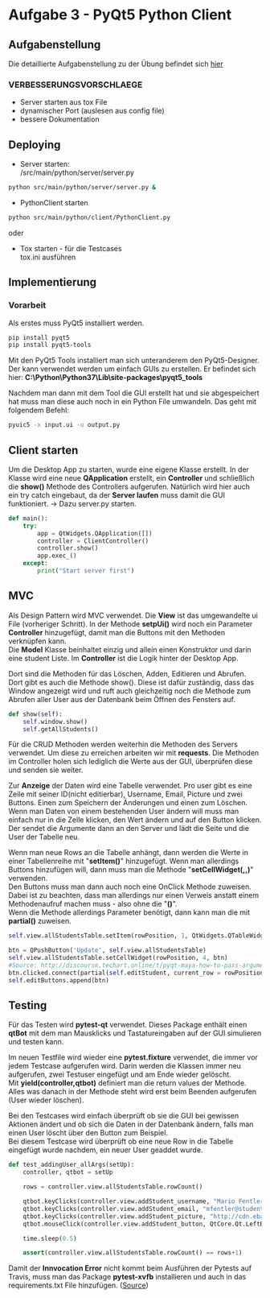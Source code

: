 # Aufgabe 3 - PyQt5 Python Client

## Aufgabenstellung
Die detaillierte Aufgabenstellung zu der Übung befindet sich [hier](TODO3.md)  

### VERBESSERUNGSVORSCHLAEGE
- Server starten aus tox File
- dynamischer Port (auslesen aus config file)
- bessere Dokumentation


## Deploying
- Server starten:  
/src/main/python/server/server.py
```bash
python src/main/python/server/server.py &
```
- PythonClient starten
```bash
python src/main/python/client/PythonClient.py
```
oder
- Tox starten - für die Testcases  
tox.ini ausführen
## Implementierung
### Vorarbeit
Als erstes muss PyQt5 installiert werden.  
```bash
pip install pyqt5
pip install pyqt5-tools
```
Mit den PyQt5 Tools installiert man sich unteranderem den PyQt5-Designer. Der kann verwendet werden um einfach GUIs zu erstellen. 
Er befindet sich hier: __C:\Python\Python37\Lib\site-packages\pyqt5_tools__  

Nachdem man dann mit dem Tool die GUI erstellt hat und sie abgespeichert hat muss man diese auch noch in ein Python File umwandeln. Das geht mit folgendem Befehl: 
```bash
pyuic5 -x input.ui -o output.py
```
## Client starten
Um die Desktop App zu starten, wurde eine eigene Klasse erstellt. In der Klasse wird eine neue __QApplication__ erstellt, ein __Controller__ und schließlich die __show()__ Methode des Controllers aufgerufen. Natürlich wird hier auch ein try catch eingebaut, da der __Server laufen__ muss damit die GUI funktioniert. -> Dazu server.py starten.  
```python
def main():
    try:
        app = QtWidgets.QApplication([])
        controller = ClientController()
        controller.show()
        app.exec_()
    except:
        print("Start server first")
```

## MVC
Als Design Pattern wird MVC verwendet. Die __View__ ist das umgewandelte ui File (vorheriger Schritt). In der Methode __setpUi()__ wird noch ein Parameter __Controller__ hinzugefügt, 
damit man die Buttons mit den Methoden verknüpfen kann.  
Die __Model__ Klasse beinhaltet einzig und allein einen Konstruktor und darin eine student Liste. 
Im __Controller__ ist die Logik hinter der Desktop App.  

Dort sind die Methoden für das Löschen, Adden, Editieren und Abrufen. Dort gibt es auch die Methode show(). Diese ist dafür zuständig, dass das Window angezeigt wird 
und ruft auch gleichzeitig noch die Methode zum Abrufen aller User aus der Datenbank beim Öffnen des Fensters auf.  
```python
def show(self):
	self.window.show()
	self.getAllStudents()
```

Für die CRUD Methoden werden weiterhin die Methoden des Servers verwendet. Um diese zu erreichen arbeiten wir mit __requests__. Die Methoden im Controller holen sich lediglich die Werte aus der GUI, überprüfen diese und senden sie weiter.  

Zur __Anzeige__ der Daten wird eine Tabelle verwendet. Pro user gibt es eine Zeile mit seiner ID(nicht editierbar), Username, Email, Picture und zwei Buttons. Einen zum Speichern der Änderungen und einen zum Löschen.  
Wenn man Daten von einem bestehenden User ändern will muss man einfach nur in die Zelle klicken, den Wert ändern und auf den Button klicken. Der sendet die Argumente dann an den Server und lädt die Seite und die User der Tabelle neu.  

Wenn man neue Rows an die Tabelle anhängt, dann werden die Werte in einer Tabellenreihe mit "__setItem()__" hinzugefügt. Wenn man allerdings Buttons hinzufügen will, dann muss man die Methode "__setCellWidget(<row>,<column>,<QtWidget>)__" verwenden.  
Den Buttons muss man dann auch noch eine OnClick Methode zuweisen. Dabei ist zu beachten, dass man allerdings nur einen Verweis anstatt einem Methodenaufruf machen muss - also ohne die "__()__".  
Wenn die Methode allerdings Parameter benötigt, dann kann man die mit __partial()__ zuweisen.
```python
self.view.allStudentsTable.setItem(rowPosition, 1, QtWidgets.QTableWidgetItem(student['username']))
```
```python
btn = QPushButton('Update', self.view.allStudentsTable)
self.view.allStudentsTable.setCellWidget(rowPosition, 4, btn)
#Source: http://discourse.techart.online/t/pyqt-maya-how-to-pass-arguments-to-a-function-when-connecting-it-to-pyqt-button/2953/2
btn.clicked.connect(partial(self.editStudent, current_row = rowPosition))
self.editButtons.append(btn)
```

## Testing
Für das Testen wird __pytest-qt__ verwendet. Dieses Package enthält einen __qtBot__ mit dem man Mausklicks und Tastatureingaben auf der GUI simulieren und testen kann.  

Im neuen Testfile wird wieder eine __pytest.fixture__ verwendet, die immer vor jedem Testcase aufgerufen wird. Darin werden die Klassen immer neu aufgerufen, zwei Testuser eingefügt und am Ende wieder gelöscht.  
Mit __yield(controller,qtbot)__ definiert man die return values der Methode. Alles was danach in der Methode steht wird erst beim Beenden aufgerufen (User wieder löschen).

Bei den Testcases wird einfach überprüft ob sie die GUI bei gewissen Aktionen ändert und ob sich die Daten in der Datenbank ändern, falls man einen User löscht über den Button zum Beispiel.  
Bei diesem Testcase wird überprüft ob eine neue Row in die Tabelle eingefügt wurde nachdem, ein neuer User geaddet wurde.  
```python
def test_addingUser_allArgs(setUp):
    controller, qtbot = setUp

    rows = controller.view.allStudentsTable.rowCount()

    qtbot.keyClicks(controller.view.addStudent_username, "Mario Fentler")
    qtbot.keyClicks(controller.view.addStudent_email, "mfentler@student.tgm.ac.at")
    qtbot.keyClicks(controller.view.addStudent_picture, "http://cdn.ebaumsworld.com/mediaFiles/picture/2453506/85677232.jpg")
    qtbot.mouseClick(controller.view.addStudent_button, QtCore.Qt.LeftButton)

    time.sleep(0.5)

    assert(controller.view.allStudentsTable.rowCount() == rows+1)
```

Damit der __Innvocation Error__ nicht kommt beim Ausführen der Pytests auf Travis, muss man das Package __pytest-xvfb__ installieren und auch in das requirements.txt File hinzufügen. ([Source](https://pypi.org/project/pytest-xvfb/))